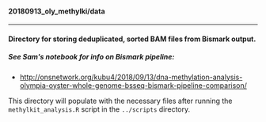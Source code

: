 #### 20180913_oly_methylki/data

---

#### Directory for storing deduplicated, sorted BAM files from Bismark output.

##### See Sam's notebook for info on Bismark pipeline:

- http://onsnetwork.org/kubu4/2018/09/13/dna-methylation-analysis-olympia-oyster-whole-genome-bsseq-bismark-pipeline-comparison/

This directory will populate with the necessary files after running the ```methylkit_analysis.R``` script in the ```../scripts``` directory.
